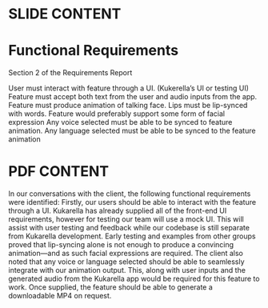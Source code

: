 # SLIDE CONTENT

# Functional Requirements

Section 2 of the Requirements Report

User must interact with feature through a UI. (Kukerella’s UI or testing UI) 
Feature must accept both text from the user and audio inputs from the app. 
Feature must produce animation of talking face. Lips must be lip-synced with words. 
Feature would preferably support some form of facial expression 
Any voice selected must be able to be synced to feature animation.
Any language selected must be able to be synced to the feature animation

# PDF CONTENT

In our conversations with the client, the following functional requirements were identified: 
Firstly, our users should be able to interact with the feature through a UI. Kukarella has already supplied all of the front-end UI requirements, however for testing our team will use a mock UI. This will assist with user testing and feedback while our codebase is still separate from Kukarella development. Early testing and examples from other groups proved that lip-syncing alone is not enough to produce a convincing animation—and as such facial expressions are required.  The client also noted that any voice or language selected should be able to seamlessly integrate with our animation output. This, along with user inputs and the generated audio from the Kukarella app would be required for this feature to work. Once supplied, the feature should be able to generate a downloadable MP4 on request. 

